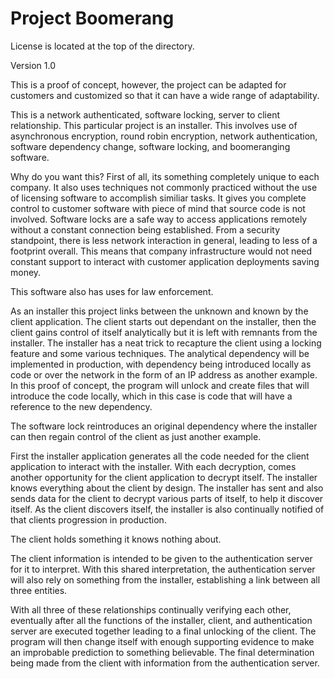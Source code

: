 # Project Boomerang

License is located at the top of the directory.

Version 1.0

This is a proof of concept, however, the project can be adapted for customers and customized so that it can have a wide range of adaptability.

This is a network authenticated, software locking, server to client relationship. This particular project is an installer. This involves use of asynchronous encryption, round robin encryption, network authentication, software dependency change, software locking, and boomeranging software.

Why do you want this? First of all, its something completely unique to each company. It also uses techniques not commonly practiced without the use of licensing software to accomplish similiar tasks. It gives you complete control to customer software with piece of mind that source code is not involved. Software locks are a safe way to access applications remotely without a constant connection being established. From a security standpoint, there is less network interaction in general, leading to less of a footprint overall. This means that company infrastructure would not need constant support to interact with customer application deployments saving money.

This software also has uses for law enforcement.

As an installer this project links between the unknown and known by the client application. The client starts out dependant on the installer, then the client gains control of itself analytically but it is left with remnants from the installer. The installer has a neat trick to recapture the client using a locking feature and some various techniques. The analytical dependency will be implemented in production, with dependency being introduced locally as code or over the network in the form of an IP address as another example. In this proof of concept, the program will unlock and create files that will introduce the code locally, which in this case is code that will have a reference to the new dependency.

The software lock reintroduces an original dependency where the installer can then regain control of the client as just another example.


First the installer application generates all the code needed for the client application to interact with the installer. With each decryption, comes another opportunity for the client application to decrypt itself. The installer knows everything about the client by design. The installer has sent and also sends data for the client to decrypt various parts of itself, to help it discover itself. As the client discovers itself, the installer is also continually notified of that clients progression in production. 

The client holds something it knows nothing about. 

The client information is intended to be given to the authentication server for it to interpret. With this shared interpretation, the authentication server will also rely on something from the installer, establishing a link between all three entities.

With all three of these relationships continually verifying each other, eventually after all the functions of the installer, client, and authentication server are executed together leading to a final unlocking of the client. The program will then change itself with enough supporting evidence to make an improbable prediction to something believable. The final determination being made from the client with information from the authentication server.

